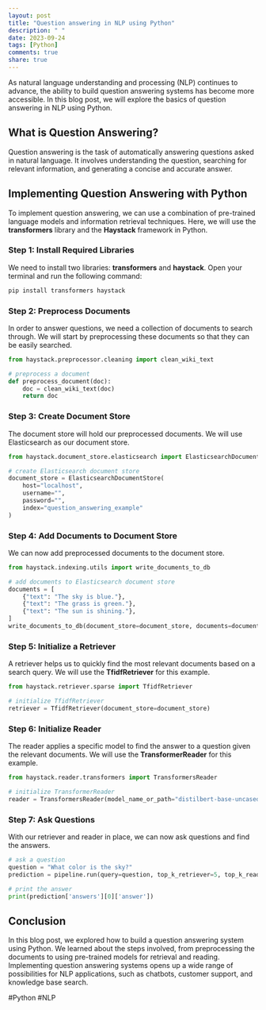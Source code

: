 ```yaml
---
layout: post
title: "Question answering in NLP using Python"
description: " "
date: 2023-09-24
tags: [Python]
comments: true
share: true
---
```


As natural language understanding and processing (NLP) continues to advance, the ability to build question answering systems has become more accessible. In this blog post, we will explore the basics of question answering in NLP using Python.

## What is Question Answering?

Question answering is the task of automatically answering questions asked in natural language. It involves understanding the question, searching for relevant information, and generating a concise and accurate answer.

## Implementing Question Answering with Python

To implement question answering, we can use a combination of pre-trained language models and information retrieval techniques. Here, we will use the **transformers** library and the **Haystack** framework in Python.

### Step 1: Install Required Libraries

We need to install two libraries: **transformers** and **haystack**. Open your terminal and run the following command:

```bash
pip install transformers haystack
```

### Step 2: Preprocess Documents

In order to answer questions, we need a collection of documents to search through. We will start by preprocessing these documents so that they can be easily searched.

```python
from haystack.preprocessor.cleaning import clean_wiki_text

# preprocess a document
def preprocess_document(doc):
    doc = clean_wiki_text(doc)
    return doc
```

### Step 3: Create Document Store

The document store will hold our preprocessed documents. We will use Elasticsearch as our document store.

```python
from haystack.document_store.elasticsearch import ElasticsearchDocumentStore

# create Elasticsearch document store
document_store = ElasticsearchDocumentStore(
    host="localhost",
    username="",
    password="",
    index="question_answering_example"
)
```

### Step 4: Add Documents to Document Store

We can now add preprocessed documents to the document store.

```python
from haystack.indexing.utils import write_documents_to_db

# add documents to Elasticsearch document store
documents = [
    {"text": "The sky is blue."},
    {"text": "The grass is green."},
    {"text": "The sun is shining."},
]
write_documents_to_db(document_store=document_store, documents=documents)
```

### Step 5: Initialize a Retriever

A retriever helps us to quickly find the most relevant documents based on a search query. We will use the **TfidfRetriever** for this example.

```python
from haystack.retriever.sparse import TfidfRetriever

# initialize TfidfRetriever
retriever = TfidfRetriever(document_store=document_store)
```

### Step 6: Initialize Reader

The reader applies a specific model to find the answer to a question given the relevant documents. We will use the **TransformerReader** for this example.

```python
from haystack.reader.transformers import TransformersReader

# initialize TransformerReader
reader = TransformersReader(model_name_or_path="distilbert-base-uncased-distilled-squad")
```

### Step 7: Ask Questions

With our retriever and reader in place, we can now ask questions and find the answers.

```python
# ask a question
question = "What color is the sky?"
prediction = pipeline.run(query=question, top_k_retriever=5, top_k_reader=1)

# print the answer
print(prediction['answers'][0]['answer'])
```

## Conclusion

In this blog post, we explored how to build a question answering system using Python. We learned about the steps involved, from preprocessing the documents to using pre-trained models for retrieval and reading. Implementing question answering systems opens up a wide range of possibilities for NLP applications, such as chatbots, customer support, and knowledge base search.

#Python #NLP